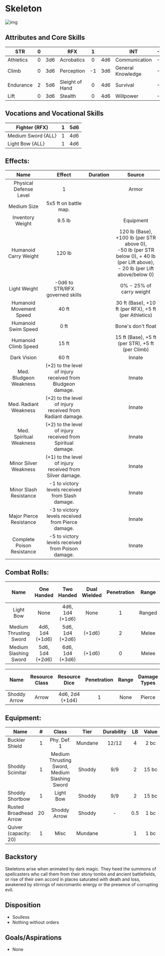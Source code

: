 # Skeleton

![img](Skeleton.png)

## Attributes and Core Skills

| STR       | 0 |    | RFX             | 1 |    | INT               | -1 |    |
| --------- | :-: | :-: | --------------- | :-: | :-: | ----------------- | :-: | :-: |
| Athletics | 0 | 3d6 | Acrobatics      | 0 | 4d6 | Communication     | -1 | 1d6 |
| Climb     | 0 | 3d6 | Perception      | -1 | 3d6 | General Knowledge | -1 | 1d6 |
| Endurance | 2 | 5d6 | Sleight of Hand | 0 | 4d6 | Survival          | -1 | 1d6 |
| Lift      | 0 | 3d6 | Stealth         | 0 | 4d6 | Willpower         | -1 | 1d6 |

## Vocations and Vocational Skills

| Fighter {RFX}      | 1 | 5d6 |
| ------------------- | :-: | :-: |
| Medium Sword {ALL} | 1 | 4d6 |
| Light Bow {ALL}     | 1 | 4d6 |

## Effects:

|            Name            |                           Effect                           | Duration |                                                                   Source                                                                   |
| :------------------------: | :---------------------------------------------------------: | :------: | :----------------------------------------------------------------------------------------------------------------------------------------: |
|   Physical Defense Level   |                              1                              |          |                                                                   Armor                                                                   |
|        Medium Size        |                    5x5 ft on battle map.                    |          |                                                                                                                                            |
|      Inventory Weight      |                           9.5 lb                           |          |                                                                 Equipment                                                                 |
|   Humanoid Carry Weight   |                           120 lb                           |          | 120 lb (Base), +100 lb (per STR above 0),<br />-50 lb (per STR below 0), + 40 lb (per Lift above),<br />- 20 lb (per Lift above/below 0) |
|        Light Weight        |               -0d6 to STR/RFX governed skills               |          |                                                          0% - 25% of carry weight                                                          |
|  Humanoid Movement Speed  |                            40 ft                            |          |                                           30 ft (Base), +10 ft (per RFX), +5 ft (per Athletics)                                           |
|    Humanoid Swim Speed    |                            0 ft                            |          |                                                             Bone's don't float                                                             |
|    Humanoid Climb Speed    |                            15 ft                            |          |                                              15 ft (Base), +5 ft (per STR), +5 ft (per Climb)                                              |
|        Dark Vision        |                            60 ft                            |          |                                                                   Innate                                                                   |
|   Med. Bludgeon Weakness   | (+2) to the level of injury received from Bludgeon damage. |          |                                                                   Innate                                                                   |
|   Med. Radiant Weakness   |  (+2) to the level of injury received from Radiant damage.  |          |                                                                   Innate                                                                   |
|  Med. Spiritual Weakness  | (+2) to the level of injury received from Spiritual damage. |          |                                                                   Innate                                                                   |
|   Minor Silver Weakness   |  (+1) to the level of injury received from Silver damage.  |          |                                                                   Innate                                                                   |
|   Minor Slash Resistance   |      -1 to victory levels received from Slash damage.      |          |                                                                   Innate                                                                   |
|  Major Pierce Resistance  |      -3 to victory levels received from Pierce damage.      |          |                                                                   Innate                                                                   |
| Complete Poison Resistance |      -5 to victory levels received from Poison damage.      |          |                                                                   Innate                                                                   |

## Combat Rolls:

|          Name          |   One<br />Handed   |   Two<br />Handed   | Dual<br />Wielded | Penetration | Range | Damage<br />Types | Engageable<br />Opponents | Area Of<br />Effect | Resource<br />Class |
| :--------------------: | :------------------: | :------------------: | :---------------: | :---------: | :----: | :---------------: | :-----------------------: | :-----------------: | :-----------------: |
|       Light Bow       |         None         | 4d6, 1d4<br />(+1d6) |       None       |      1      | Ranged |      Pierce      |           Quick           |        None        |        None        |
| Medium Thrusting Sword | 4d6, 1d4<br />(+1d6) | 5d6, 1d4<br />(+2d6) |      (+1d6)      |      2      | Melee |      Pierce      |           Rapid           |        None        |        None        |
| Medium Slashing Sword | 5d6, 1d4<br />(+2d6) | 6d6, 1d4<br />(+3d6) |      (+1d6)      |      0      | Melee |       Slash       |           Rapid           |        None        |        None        |

|     Name     | Resource<br />Class |  Resource<br />Dice  | Penetration | Range | Damage<br />Types | Area Of<br />Effect |
| :----------: | :-----------------: | :------------------: | :---------: | :---: | :---------------: | :-----------------: |
| Shoddy Arrow |        Arrow        | 4d6, 2d4<br />(+1d4) |      1      | None |      Pierce      |        None        |

## Equipment:

| Name                   | # |                     Class                     |  Tier  | Durability | LB | Value |
| ---------------------- | :-: | :-------------------------------------------: | :-----: | :--------: | :-: | :---: |
| Buckler Shield         | 1 |                  Phy. Def. 1                  | Mundane |   12/12   |  4  | 2 bc |
| Shoddy Scimitar        | 1 | Medium Thrusting Sword, Medium Slashing Sword | Shoddy |    9/9    |  2  | 15 bc |
| Shoddy Shortbow        | 1 |                   Light Bow                   | Shoddy |    9/9    |  2  | 15 bc |
| Rusted Broadhead Arrow | 20 |                 Shoddy Arrow                 | Shoddy |     -     | 0.5 | 1 bc |
| Quiver (capacity: 20)  | 1 |                     Misc                     | Mundane |            |  1  | 1 bc |

## Backstory

Skeletons arise when animated by dark magic. They heed the summons of spellcasters who call them from their stony tombs and ancient battlefields, or rise of their own accord in places saturated with death and loss, awakened by stirrings of necromantic energy or the presence of corrupting evil.

## Disposition

- Soulless
- Nothing without orders

## Goals/Aspirations

- None
